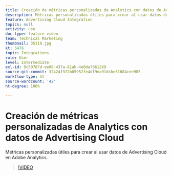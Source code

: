 ```yaml
---
title: Creación de métricas personalizadas de Analytics con datos de Advertising Cloud
description: Métricas personalizadas útiles para crear al usar datos de Advertising Cloud en Adobe Analytics.
feature: Advertising Cloud Integration
topics: null
activity: use
doc-type: feature video
team: Technical Marketing
thumbnail: 35119.jpg
kt: 5476
topic: Integrations
role: User
level: Intermediate
exl-id: 9c50787d-ee08-437a-81ab-4e0da7861269
source-git-commit: 32424f3f2b05952fe4df9ea91dcbe51684cee905
workflow-type: ht
source-wordcount: '42'
ht-degree: 100%

---
```


# Creación de métricas personalizadas de Analytics con datos de Advertising Cloud

Métricas personalizadas útiles para crear al usar datos de Advertising Cloud en Adobe Analytics.

>[!VIDEO](https://video.tv.adobe.com/v/35119/?quality=12&learn=on)
